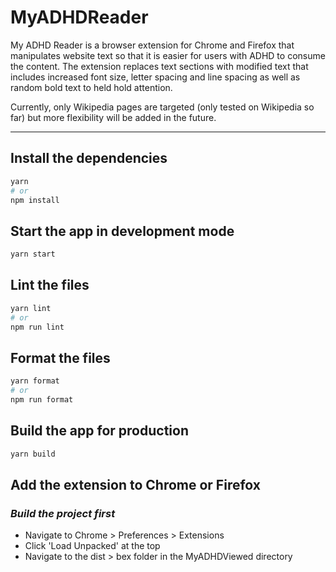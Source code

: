 # MyADHDReader

My ADHD Reader is a browser extension for Chrome and Firefox that manipulates website text so that it is easier for users with ADHD to consume the content. The extension replaces text sections with modified text that includes increased font size, letter spacing and line spacing as well as random bold text to held hold attention.

Currently, only Wikipedia pages are targeted (only tested on Wikipedia so far) but more flexibility will be added in the future.

---

## Install the dependencies

```bash
yarn
# or
npm install
```

## Start the app in development mode

```bash
yarn start
```

## Lint the files

```bash
yarn lint
# or
npm run lint
```

## Format the files

```bash
yarn format
# or
npm run format
```

## Build the app for production

```bash
yarn build
```

## Add the extension to Chrome or Firefox

### _Build the project first_

- Navigate to Chrome > Preferences > Extensions
- Click 'Load Unpacked' at the top
- Navigate to the dist > bex folder in the MyADHDViewed directory
